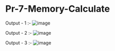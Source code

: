 # Pr-7-Memory-Calculate

Output - 1 :-
![image](https://github.com/user-attachments/assets/220a32dd-b986-4d9f-a250-c9e9133056fa)

Output - 2 :-
![image](https://github.com/user-attachments/assets/66102645-fe97-4838-a611-c4840e23eab4)

Output - 3 :-
![image](https://github.com/user-attachments/assets/37b80bf4-0b3f-4625-b16e-8444b347a4a7)
